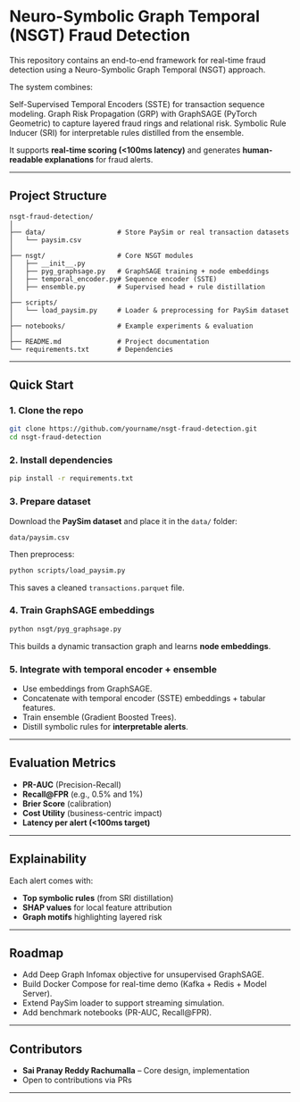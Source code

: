 
# Neuro-Symbolic Graph Temporal (NSGT) Fraud Detection

This repository contains an end-to-end framework for real-time fraud detection using a Neuro-Symbolic Graph Temporal (NSGT) approach.

The system combines:

Self-Supervised Temporal Encoders (SSTE) for transaction sequence modeling.
Graph Risk Propagation (GRP) with GraphSAGE (PyTorch Geometric) to capture layered fraud rings and relational risk.
Symbolic Rule Inducer (SRI) for interpretable rules distilled from the ensemble.

It supports **real-time scoring (<100ms latency)** and generates **human-readable explanations** for fraud alerts.

---

## Project Structure

```
nsgt-fraud-detection/
│
├── data/                  # Store PaySim or real transaction datasets
│   └── paysim.csv
│
├── nsgt/                  # Core NSGT modules
│   ├── __init__.py
│   ├── pyg_graphsage.py   # GraphSAGE training + node embeddings
│   ├── temporal_encoder.py# Sequence encoder (SSTE)
│   ├── ensemble.py        # Supervised head + rule distillation
│
├── scripts/
│   └── load_paysim.py     # Loader & preprocessing for PaySim dataset
│
├── notebooks/             # Example experiments & evaluation
│
├── README.md              # Project documentation
└── requirements.txt       # Dependencies
```

---

##  Quick Start

### 1. Clone the repo

```bash
git clone https://github.com/yourname/nsgt-fraud-detection.git
cd nsgt-fraud-detection
```

### 2. Install dependencies

```bash
pip install -r requirements.txt
```

### 3. Prepare dataset

Download the **PaySim dataset** and place it in the `data/` folder:

```
data/paysim.csv
```

Then preprocess:

```bash
python scripts/load_paysim.py
```

This saves a cleaned `transactions.parquet` file.

### 4. Train GraphSAGE embeddings

```bash
python nsgt/pyg_graphsage.py
```

This builds a dynamic transaction graph and learns **node embeddings**.

### 5. Integrate with temporal encoder + ensemble

* Use embeddings from GraphSAGE.
* Concatenate with temporal encoder (SSTE) embeddings + tabular features.
* Train ensemble (Gradient Boosted Trees).
* Distill symbolic rules for **interpretable alerts**.

---

##  Evaluation Metrics

* **PR-AUC** (Precision-Recall)
* **Recall\@FPR** (e.g., 0.5% and 1%)
* **Brier Score** (calibration)
* **Cost Utility** (business-centric impact)
* **Latency per alert (<100ms target)**

---

##  Explainability

Each alert comes with:

* **Top symbolic rules** (from SRI distillation)
* **SHAP values** for local feature attribution
* **Graph motifs** highlighting layered risk

---

##  Roadmap

*  Add Deep Graph Infomax objective for unsupervised GraphSAGE.
*  Build Docker Compose for real-time demo (Kafka + Redis + Model Server).
*  Extend PaySim loader to support streaming simulation.
*  Add benchmark notebooks (PR-AUC, Recall\@FPR).

---

## Contributors

* **Sai Pranay Reddy Rachumalla** – Core design, implementation
* Open to contributions via PRs

---
